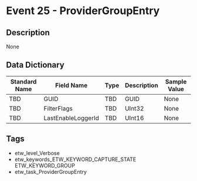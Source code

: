 # Event 25 - ProviderGroupEntry

## Description
None

## Data Dictionary
|Standard Name|Field Name|Type|Description|Sample Value|
|---|---|---|---|---|
|TBD|GUID|TBD|GUID|None|None|
|TBD|FilterFlags|TBD|UInt32|None|None|
|TBD|LastEnableLoggerId|TBD|UInt16|None|None|

## Tags
* etw_level_Verbose
* etw_keywords_ETW_KEYWORD_CAPTURE_STATE ETW_KEYWORD_GROUP
* etw_task_ProviderGroupEntry